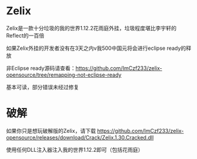 # Zelix

Zelix是一款十分垃圾的我的世界1.12.2花雨庭外挂，垃圾程度堪比李宇轩的Reflect的一百倍

如果Zelix外挂的开发者没有在3天之内v我500中国元将会进行eclipse ready的释放

非Eclipse ready源码请查看：https://github.com/ImCzf233/zelix-opensource/tree/remapping-not-eclipse-ready

基本可读，部分错误未经过修复

# 破解

如果你只是想玩破解版的Zelix，请下载
https://github.com/ImCzf233/zelix-opensource/releases/download/Crack/Zelix.1.30.Cracked.dll

使用任何DLL注入器注入我的世界1.12.2即可（包括花雨庭）
